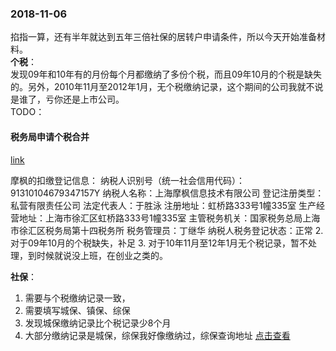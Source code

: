 ### 2018-11-06
掐指一算，还有半年就达到五年三倍社保的居转户申请条件，所以今天开始准备材料。  
**个税**：  
发现09年和10年有的月份每个月都缴纳了多份个税，而且09年10月的个税是缺失的。另外，2010年11月至2012年1月，无个税缴纳记录，这个期间的公司我就不说是谁了，亏你还是上市公司。  
TODO：
#### 税务局申请个税合并

[link](个税异常情况.html)

摩枫的扣缴登记信息：
纳税人识别号（统一社会信用代码）：91310104679347157Y
纳税人名称：上海摩枫信息技术有限公司
登记注册类型：私营有限责任公司
法定代表人：于胜泳
注册地址：虹桥路333号1幢335室
生产经营地址：上海市徐汇区虹桥路333号1幢335室
主管税务机关：国家税务总局上海市徐汇区税务局第十四税务所
税务管理员：丁继华
纳税人税务登记状态：正常
2. 对于09年10月的个税缺失，补足
3. 对于10年11月至12年1月无个税记录，暂不处理，到时候就说没上班，在创业之类的。

**社保**：
1. 需要与个税缴纳记录一致，
2. 需要填写城保、镇保、综保
3. 发现城保缴纳记录比个税记录少8个月
3. 大部分缴纳记录是城保，综保我好像缴纳过，综保查询地址  [点击查看](http://www.12333sh.gov.cn/wll/indexnew.shtml)